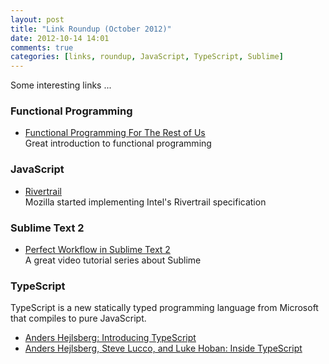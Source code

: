 ```yaml
---
layout: post
title: "Link Roundup (October 2012)"
date: 2012-10-14 14:01
comments: true
categories: [links, roundup, JavaScript, TypeScript, Sublime]
---
```


Some interesting links ...

### Functional Programming
 
- [Functional Programming For The Rest of Us](http://www.defmacro.org/ramblings/fp.html)  
Great introduction to functional programming

### JavaScript

- [Rivertrail](http://smallcultfollowing.com/babysteps/blog/2012/10/10/rivertrail/)  
Mozilla started implementing Intel's Rivertrail specification

### Sublime Text 2

- [Perfect Workflow in Sublime Text 2](https://tutsplus.com/course/improve-workflow-in-sublime-text-2/)  
A great video tutorial series about Sublime

### TypeScript

TypeScript is a new statically typed programming language from Microsoft that compiles to pure JavaScript.

- [Anders Hejlsberg: Introducing TypeScript](http://channel9.msdn.com/posts/Anders-Hejlsberg-Introducing-TypeScript)
- [Anders Hejlsberg, Steve Lucco, and Luke Hoban: Inside TypeScript](http://channel9.msdn.com/posts/Anders-Hejlsberg-Steve-Lucco-and-Luke-Hoban-Inside-TypeScript)